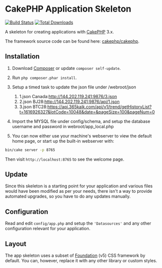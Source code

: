 # CakePHP Application Skeleton

[![Build Status](https://img.shields.io/travis/cakephp/app/master.svg?style=flat-square)](https://travis-ci.org/cakephp/app)
[![Total Downloads](https://img.shields.io/packagist/dt/cakephp/app.svg?style=flat-square)](https://packagist.org/packages/cakephp/app)

A skeleton for creating applications with [CakePHP](https://cakephp.org) 3.x.

The framework source code can be found here: [cakephp/cakephp](https://github.com/cakephp/cakephp).

## Installation

1. Download [Composer](https://getcomposer.org/doc/00-intro.md) or update `composer self-update`.

2. Run `php composer.phar install`.

3. Setup a timed task to update the json file under /webroot/json
    1. 1.json Canada:http://144.202.119.241:9876/3.json
    2. 2.json BJ28:http://144.202.119.241:9876/api/1.json
    3. 3.json BTC28:https://api.365kaik.com/api/v1/trend/getHistoryList?t=1616926327&lotCode=10048&date=&pageSize=100&pageNum=0

4. Import the MYSQL file under config/schema, and setup the database username and password in webroot/app_local.php

5. You can now either use your machine's webserver to view the default home page, or start
up the built-in webserver with:

```bash
bin/cake server -p 8765
```

Then visit `http://localhost:8765` to see the welcome page.

## Update

Since this skeleton is a starting point for your application and various files
would have been modified as per your needs, there isn't a way to provide
automated upgrades, so you have to do any updates manually.

## Configuration

Read and edit `config/app.php` and setup the `'Datasources'` and any other
configuration relevant for your application.

## Layout

The app skeleton uses a subset of [Foundation](http://foundation.zurb.com/) (v5) CSS
framework by default. You can, however, replace it with any other library or
custom styles.
